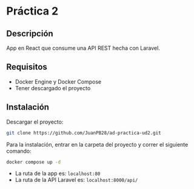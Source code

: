 # Práctica 2

## Descripción

App en React que consume una API REST hecha con Laravel. 

## Requisitos

- Docker Engine y Docker Compose
- Tener descargado el proyecto

## Instalación

Descargar el proyecto:
```bash
git clone https://github.com/JuanPB28/ad-practica-ud2.git
```

Para la instalación, entrar en la carpeta del proyecto y correr el siguiente comando:
```bash
docker compose up -d
```

- La ruta de la app es: ```localhost:80```
- La ruta de la API Laravel es: ```localhost:8000/api/```